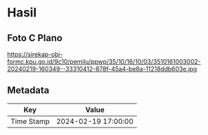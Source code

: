 # Hasil

## Foto C Plano

https://sirekap-obj-formc.kpu.go.id/9c10/pemilu/ppwp/35/10/16/10/03/3510161003002-20240219-160349--33310412-878f-45a4-be8a-11218ddb603e.jpg


## Metadata

| Key        | Value               |
| ---------- | ------------------- |
| Time Stamp | 2024-02-19 17:00:00 |



